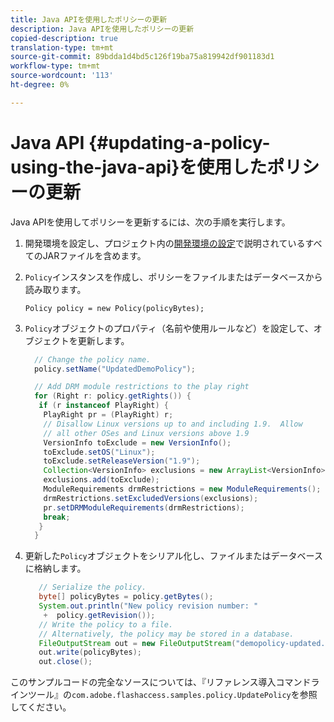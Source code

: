 ```yaml
---
title: Java APIを使用したポリシーの更新
description: Java APIを使用したポリシーの更新
copied-description: true
translation-type: tm+mt
source-git-commit: 89bdda1d4bd5c126f19ba75a819942df901183d1
workflow-type: tm+mt
source-wordcount: '113'
ht-degree: 0%

---
```



# Java API {#updating-a-policy-using-the-java-api}を使用したポリシーの更新

Java APIを使用してポリシーを更新するには、次の手順を実行します。

1. 開発環境を設定し、プロジェクト内の[開発環境の設定](../../aaxs-protecting-content/content-setting-up-the-sdk/content-setting-up-the-dev-env.md)で説明されているすべてのJARファイルを含めます。
1. `Policy`インスタンスを作成し、ポリシーをファイルまたはデータベースから読み取ります。

   ```
   Policy policy = new Policy(policyBytes);
   ```

1. `Policy`オブジェクトのプロパティ（名前や使用ルールなど）を設定して、オブジェクトを更新します。

   ```java
     // Change the policy name.  
     policy.setName("UpdatedDemoPolicy");  
   
     // Add DRM module restrictions to the play right  
     for (Right r: policy.getRights()) {  
      if (r instanceof PlayRight) {  
       PlayRight pr = (PlayRight) r;  
       // Disallow Linux versions up to and including 1.9.  Allow  
       // all other OSes and Linux versions above 1.9  
       VersionInfo toExclude = new VersionInfo();  
       toExclude.setOS("Linux");  
       toExclude.setReleaseVersion("1.9");  
       Collection<VersionInfo> exclusions = new ArrayList<VersionInfo>();  
       exclusions.add(toExclude);  
       ModuleRequirements drmRestrictions = new ModuleRequirements();  
       drmRestrictions.setExcludedVersions(exclusions);  
       pr.setDRMModuleRequirements(drmRestrictions);  
       break;  
      }  
     }
   ```

1. 更新した`Policy`オブジェクトをシリアル化し、ファイルまたはデータベースに格納します。

   ```java
      // Serialize the policy.  
      byte[] policyBytes = policy.getBytes();  
      System.out.println("New policy revision number: "  
       +  policy.getRevision());      
      // Write the policy to a file.   
      // Alternatively, the policy may be stored in a database.  
      FileOutputStream out = new FileOutputStream("demopolicy-updated.pol");  
      out.write(policyBytes);  
      out.close(); 
   ```

このサンプルコードの完全なソースについては、『リファレンス導入コマンドラインツール』の`com.adobe.flashaccess.samples.policy.UpdatePolicy`を参照してください。
